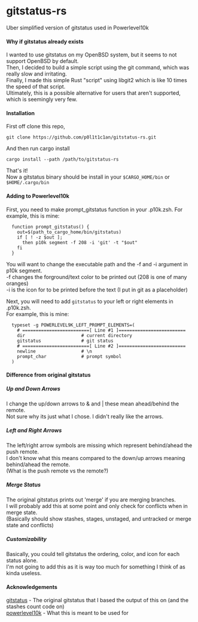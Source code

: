 # gitstatus-rs
Uber simplified version of gitstatus used in Powerlevel10k

#### Why if gitstatus already exists
I wanted to use gitstatus on my OpenBSD system, but it seems to not support OpenBSD by default.  
Then, I decided to build a simple script using the git command, which was really slow and irritating.  
Finally, I made this simple Rust "script" using libgit2 which is like 10 times the speed of that script.  
Ultimately, this is a possible alternative for users that aren't supported, which is seemingly very few. 

#### Installation
First off clone this repo,  
```
git clone https://github.com/p0l1t1c1an/gitstatus-rs.git
```
And then run cargo install
```
cargo install --path /path/to/gitstatus-rs
```

That's it!  
Now a gitstatus binary should be install in your `$CARGO_HOME/bin` or `$HOME/.cargo/bin`

#### Adding to Powerlevel10k

First, you need to make prompt_gitstatus function in your .p10k.zsh.
For example, this is mine:
```
  function prompt_gitstatus() {
    out=$(path_to_cargo_home/bin/gitstatus)         
    if [ ! -z $out ];      
      then p10k segment -f 208 -i 'git' -t "$out"
    fi
  }
```

You will want to change the executable path and the -f and -i argument in p10k segment.  
-f changes the forground/text color to be printed out (208 is one of many oranges)  
-i is the icon for to be printed before the text (I put in git as a placeholder)  

Next, you will need to add `gitstatus` to your left or right elements in .p10k.zsh.   
For example, this is mine:
```
  typeset -g POWERLEVEL9K_LEFT_PROMPT_ELEMENTS=(
    # =========================[ Line #1 ]=========================
    dir                     # current directory
    gitstatus               # git status
    # =========================[ Line #2 ]=========================
    newline                 # \n
    prompt_char             # prompt symbol
  )
```

#### Difference from original gitstatus
##### Up and Down Arrows
I change the up/down arrows to & and | these mean ahead/behind the remote.  
Not sure why its just what I chose. I didn't really like the arrows.

##### Left and Right Arrows
The left/right arrow symbols are missing which represent behind/ahead the push remote.  
I don't know what this means compared to the down/up arrows meaning behind/ahead the remote.  
(What is the push remote vs the remote?)

##### Merge Status
The original gitstatus prints out 'merge' if you are merging branches.  
I will probably add this at some point and only check for conflicts when in merge state.  
(Basically should show stashes, stages, unstaged, and untracked or merge state and conflicts)

##### Customizability
Basically, you could tell gitstatus the ordering, color, and icon for each status alone.  
I'm not going to add this as it is way too much for something I think of as kinda useless.

#### Acknowledgements
[gitstatus](https://github.com/romkatv/gitstatus) - The original gitstatus that I based the output of this on (and the stashes count code on)  
[powerlevel10k](https://github.com/romkatv/powerlevel10k) - What this is meant to be used for


